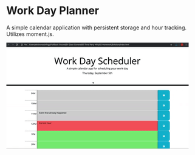 # Work Day Planner

A simple calendar application with persistent storage and hour tracking. Utilizes moment.js.

![day planner demo](./Assets/05-third-party-apis-homework-demo.gif)
